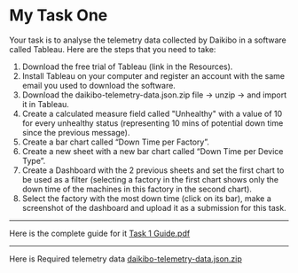 # My Task One
Your task is to analyse the telemetry data collected by Daikibo in a software called Tableau. Here are the steps that you need to take:

  1. Download the free trial of Tableau (link in the Resources).
  2. Install Tableau on your computer and register an account with the same email you used to download the software.
  3. Download the daikibo-telemetry-data.json.zip file -> unzip -> and import it in Tableau.
  4. Create a calculated measure field called "Unhealthy" with a value of 10 for every unhealthy status (representing 10 mins of potential down time since the previous message).
  5. Create a bar chart called “Down Time per Factory”.
  6. Create a new sheet with a new bar chart called “Down Time per Device Type”.
  7. Create a Dashboard with the 2 previous sheets and set the first chart to be used as a filter (selecting a factory in the first chart shows only the down time of the machines in this factory in the second chart).
  8. Select the factory with the most down time (click on its bar), make a screenshot of the dashboard and upload it as a submission for this task.

---
Here is the complete guide for it 
[Task 1 Guide.pdf](https://github.com/user-attachments/files/19088984/Task.2.Guide.pdf)

---
Here is Required telemetry data
[daikibo-telemetry-data.json.zip](https://github.com/user-attachments/files/19089046/daikibo-telemetry-data.json.zip)
